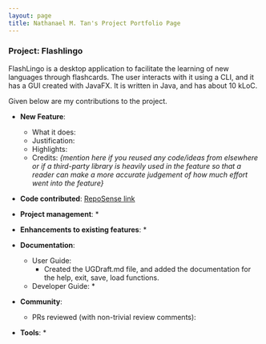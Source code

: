 ```yaml
---
layout: page
title: Nathanael M. Tan's Project Portfolio Page
---
```


### Project: Flashlingo

FlashLingo is a desktop application to facilitate the learning of new languages through flashcards. The user interacts with it using a CLI, and it has a GUI created with JavaFX. It is written in Java, and has about 10 kLoC.

Given below are my contributions to the project.

* **New Feature**:
  * What it does:
  * Justification:
  * Highlights:
  * Credits: *{mention here if you reused any code/ideas from elsewhere or if a third-party library is heavily used in the feature so that a reader can make a more accurate judgement of how much effort went into the feature}*

* **Code contributed**: [RepoSense link](https://nus-cs2103-ay2324s1.github.io/tp-dashboard/?search=itsNatTan&breakdown=false)

* **Project management**:
  *

* **Enhancements to existing features**:
  *

* **Documentation**:
  * User Guide:
    * Created the UGDraft.md file, and added the documentation for the help, exit, save, load functions.
  * Developer Guide:
    *

* **Community**:
  * PRs reviewed (with non-trivial review comments):

* **Tools**:
  *
